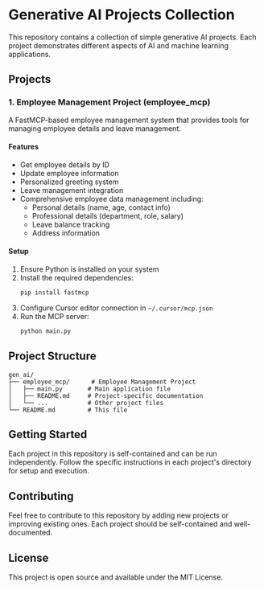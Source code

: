 # Generative AI Projects Collection

This repository contains a collection of simple generative AI projects. Each project demonstrates different aspects of AI and machine learning applications.

## Projects

### 1. Employee Management Project (employee_mcp)

A FastMCP-based employee management system that provides tools for managing employee details and leave management.

#### Features
- Get employee details by ID
- Update employee information
- Personalized greeting system
- Leave management integration
- Comprehensive employee data management including:
  - Personal details (name, age, contact info)
  - Professional details (department, role, salary)
  - Leave balance tracking
  - Address information

#### Setup
1. Ensure Python is installed on your system
2. Install the required dependencies:
   ```bash
   pip install fastmcp
   ```
3. Configure Cursor editor connection in `~/.cursor/mcp.json`
4. Run the MCP server:
   ```bash
   python main.py
   ```

## Project Structure

```
gen_ai/
├── employee_mcp/      # Employee Management Project
│   ├── main.py       # Main application file
│   ├── README.md     # Project-specific documentation
│   └── ...           # Other project files
└── README.md         # This file
```

## Getting Started

Each project in this repository is self-contained and can be run independently. Follow the specific instructions in each project's directory for setup and execution.

## Contributing

Feel free to contribute to this repository by adding new projects or improving existing ones. Each project should be self-contained and well-documented.

## License

This project is open source and available under the MIT License.
